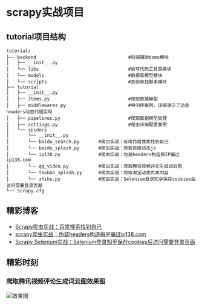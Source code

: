 # scrapy实战项目
## tutorial项目结构
```
tutorial/
├── backend                                  #后端辅助demo模块
│   ├── __init__.py 
│   └── libs                                 #自写代码工具类模块
│   └── models                               #数据库模型模块 
│   └── scripts                              #其他单独脚本模块
├── tutorial
│   ├── __init__.py
│   ├── items.py                             #爬取数据模型
│   ├── middlewares.py                       #中间件案例，详细演示了动态headers动态代理实现
│   ├── pipelines.py                         #爬取数据模型处理
│   ├── settings.py                          #爬虫详细配置案例
│   └── spiders
│       └── __init__.py
│       └── baidu_search.py       #爬虫实战：反爬百度搜索找到自己
│       └── baidu_splash.py       #爬虫实战：爬取百度动态js
│       └── ip138.py              #爬虫实战：伪装headers构造假IP骗过ip138.com
│       └── qq_video.py           #爬虫实战：爬取腾讯视频评论生成词云图
│       └── taobao_splash.py      #爬虫实战：爬取淘宝动态页面内容
│       └── zhihu.py              #爬虫实战：Selenium登录知乎保存cookies后访问需要登录页面
└── scrapy.cfg
```

## 精彩博客
- [Scrapy爬虫实战：百度搜索找到自己](https://blog.csdn.net/weixin_43430036/article/details/84840614)
- [scrapy爬虫实战：伪装headers构造假IP骗过ip138.com](https://blog.csdn.net/weixin_43430036/article/details/84849686)
- [Scrapy Selenium实战：Selenium登录知乎保存cookies后访问需要登录页面](https://blog.csdn.net/weixin_43430036/article/details/84871624)

## 精彩时刻
### 爬取腾讯视频评论生成词云图效果图
![效果图](https://github.com/Jaysong2012/tutorial/blob/master/backend/scripts/qq_video.png)
